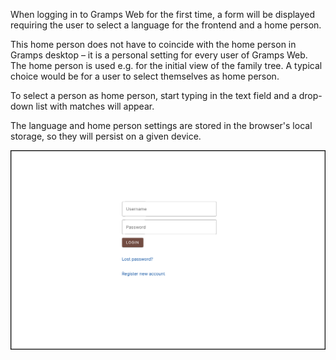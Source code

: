 When logging in to Gramps Web for the first time, a form will be displayed requiring the user to select a language for the frontend and a home person.

This home person does not have to coincide with the home person in Gramps desktop &ndash; it is a personal setting for every user of Gramps Web. The home person is used e.g. for the initial view of the family tree. A typical choice would be for a user to select themselves as home person.

To select a person as home person, start typing in the text field and a drop-down list with matches will appear.

The language and home person settings are stored in the browser's local storage, so they will persist on a given device.

![first_login.png](first_login.png)